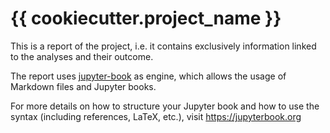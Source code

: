 # {{ cookiecutter.project_name }}

This is a report of the project, i.e. it contains exclusively information linked to the analyses and their outcome.

The report uses [jupyter-book](https://jupyterbook.org/) as engine, which allows the usage of Markdown files and Jupyter books.

For more details on how to structure your Jupyter book and how to use the syntax (including references, LaTeX, etc.), visit https://jupyterbook.org
